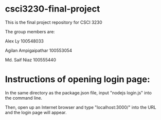 # csci3230-final-project
This is the final project repository for CSCI 3230

The group members are:

Alex Ly   100548033

Agilan Ampigaipathar   100553054

Md. Saif Niaz 100555440

# Instructions of opening login page:
In the same directory as the package.json file, input "nodejs login.js" into the command line.

Then, open up an Internet browser and type "localhost:3000/" into the URL and the login page will appear.

